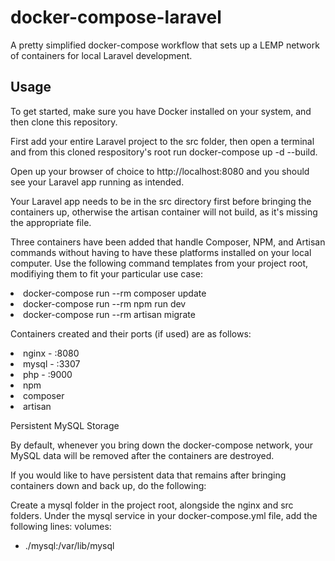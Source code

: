 <h1>docker-compose-laravel</h1>

A pretty simplified docker-compose workflow that sets up a LEMP network of containers for local Laravel development.

<h2>Usage</h2>

To get started, make sure you have Docker installed on your system, and then clone this repository.

First add your entire Laravel project to the src folder, then open a terminal and from this cloned respository's root run docker-compose up -d --build. 

Open up your browser of choice to http://localhost:8080 and you should see your Laravel app running as intended. 

Your Laravel app needs to be in the src directory first before bringing the containers up, otherwise the artisan container will not build, as it's missing the appropriate file.

Three containers have been added that handle Composer, NPM, and Artisan commands without having to have these platforms installed on your local computer. Use the following command templates from your project root, modifiying them to fit your particular use case:

<li>docker-compose run --rm composer update</li>
<li>docker-compose run --rm npm run dev</li>
<li>docker-compose run --rm artisan migrate</li>

Containers created and their ports (if used) are as follows:

<li>nginx - :8080</li>
<li>mysql - :3307</li>
<li>php - :9000</li></li>
<li>npm</li>
<li>composer</li>
<li>artisan</li>

Persistent MySQL Storage

By default, whenever you bring down the docker-compose network, your MySQL data will be removed after the containers are destroyed.

If you would like to have persistent data that remains after bringing containers down and back up, do the following:

Create a mysql folder in the project root, alongside the nginx and src folders.
Under the mysql service in your docker-compose.yml file, add the following lines:
volumes:
  - ./mysql:/var/lib/mysql
